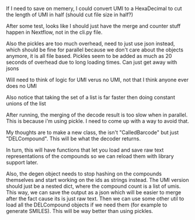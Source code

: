 If I need to save on memery, I could convert UMI to a HexaDecimal to cut the length of UMI in half
(should cut file size in half?)


After some test, looks like I should just have the merge and counter stuff happen in Nextflow, not
in the cli.py file.

Also the pickles are too much overhead, need to just use json instead, which should be fine for
parallel because we don't care about the objects anymore, it is all file based.
Pickles seem to be added as much as 20 seconds of overhead due to long loading times.
Can just get away with jsons

Will need to think of logic for UMI verus no UMI, not that I think anyone ever does no UMI

Also notice that taking the set of a list is far faster then doing constant unions of the list

After running, the merging of the decode result is too slow when in parallel.
This is because i'm using pickle.
I need to come up with a way to avoid that.

My thoughts are to make a new class, the isn't "CalledBarcode" but just "DELCompound". This
will be what the decoder returns.

In turn, this will have functions that let you load and save raw text representations of the
compounds so we can reload them with library support later.

Also, the degen object needs to stop hashing on the compounds themselves and start
working on the ids as strings instead.
The UMI version should just be a nested dict, where the compound count is a list of umis.
This way, we can save the output as a json which will be easier to merge after the fact cause its is just raw text.
Then we can use some other util to load all the DELCompound objects if we need them (for example to generate SMILES).
This will be way better than using pickles.
